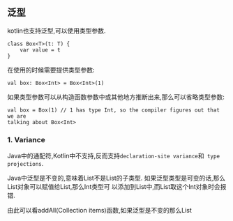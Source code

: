 ## 泛型
kotlin也支持泛型,可以使用类型参数.

	class Box<T>(t: T) {
		var value = t
	} 

在使用的时候需要提供类型参数:

	val box: Box<Int> = Box<Int>(1)

如果类型参数可以从构造函数参数中或其他地方推断出来,那么可以省略类型参数:

	val box = Box(1) // 1 has type Int, so the compiler figures out that we are
	talking about Box<Int>

### 1. Variance
Java中的通配符,Kotlin中不支持,反而支持`declaration-site variance`和` type
projections`.

Java中泛型是不变的,意味着List<String>不是List<Object>的子类型.
如果泛型类型是可变的话,那么List<String>对象可以赋值给List<Object>,那么Int类型可
以添加到List<Object>中,而List<String>取这个Int对象时会报错.

由此可以看addAll(Collection<E> items)函数,如果泛型是不变的那么List<Object>.addAll
(List<String>)不被允许,但是这个操作是类型安全的.

所以`void addAll(Collection<? extends E> items);`就要这样定义

#### 1.1. 协变(Covariant)
通配符`<? extends E>`的意思是传入的类型与E类型相同,或者是E的某个子类型.这意味着
我们可以使用E类型来读取元素(元素是E类型或E的子类型),但是不能写入对象(因为不知道
哪些类型对象是未知的E类型或其子类型).

	List<? extends Object> objs = new ArrayList<String>();
	如果可以添加的话就可以添加Int对象.这样的话就会报错.

这样的话使得List<String>是List<? extends Object>的子类弄.这种通配符可以限定上边
界,叫作类型的协变(Covariant).

如果我们要从集合中取对象,那么String可以看成是Object来读取.

#### 1.2. 逆变(Contravariance)
如果我们要把对象放入集合中,那么一个Object集合可以放入String对象.
在Java中我们有List<? super String> 是List<Object>的超类.
下边界通配符叫作逆变.

在List<? super String>中,只能调用参数是String的方法(如add(String), 
set(i, String)),如果调用得到值的函数,那么返回的不是String,而是Object.

Joshua Bloch 把只从集合中读取对象,那么叫生产者(Producers),把只把对象写入到集合中
叫消费者(Consumers)

	PECS stands for Producer-Extends, Consumer-Super.

注意:List<? extends E>上不能调用add()和set()函数,但不意味着不变.因为可以调用
clear(),通配符只保证类型安全.而不是数据的不变性.


### 2. declaration-site variance
在Kotlin中没有通配符,但是有一种情况,如果有一个没有消费函数(consumer-methods),那
么Source<Object> objects = Source<String>是安全的,但是编译不知道.在Java中使用通
配符,而在Kotlin中使用"out"关键字来告诉编译器处理.

out就是协变.

int就是逆变.

### 3. Type projections
类型投影就是函数参数的out和in的使用方法.
参数被标记为<out T>就只能取.
参数标记为<in T>时,传入的参数就被限制为T的超类.

	疑问?

### 4. Star-projections
有时候对类型参数是未知的,但是还是要安全使用,那么使用通用类型投影:使用"<*>"

	- Foo<out T>,是T的协变,有个上边界TUpper,Foo<*>相等于Foo<out TUpper>,意思是当
	  T不知道是什么类型时,可以安全从Foo<*>读出TUpper
	- Foo<in T>,是T的逆变,有个下边界,Foo<*>相等于Foo<in Nothing>,意思是当T未知时
	  没有任何类型对象可以安全的放入
	- Foo<T>,是一个不变的有上边界的类型TUpper,等同与Foo<out TUpper>和Foo<in
	  Nothing>.

如果通用类型有多个,那么可以独立的定义每个通用类型为星投影,假设有一个接口定义:
	
	interface Function<in T, out U>

	- Function<*, String> means Function<in Nothing, String>;
	- Function<Int, *> means Function<Int, out Any?>;
	- Function<*, *> means Function<in Nothing, out Any?>.

星投影非常像JAVA的原始类型,但是是安全的.

### 5. 函数的泛型使用
通用类型定义在函数名的前面.

	fun <T> singletonList(item: T): List<T> {
	    // ...
	}
	
	fun <T> T.basicToString() : String {  // extension function
	    // ...
	}

使用包含泛型的函数需要在函数名后面指定类型:

	val l = singletonList<Int>(1)

### 6. 泛型的约束
可以替代给定类型参数的所有可能类型的集合可能受到通用约束的限制。

最常见的泛型为上边界:
	
	fun <T : Comparable<T>> sort(list: List<T>) {
		// ...
	}

T : E  同   ? extends E     T只能是E类型的子类型

默认的上边界是Any?,一个"<>"里只能有一个上边界.

如果一个类型参数需要多个上边界,那么需要一个单独的where子句:

	fun <T> cloneWhenGreater(list: List<T>, threshold: T): List<T>
	    where T : Comparable,
	          T : Cloneable {
	  return list.filter { it > threshold }.map { it.clone() }
	}
